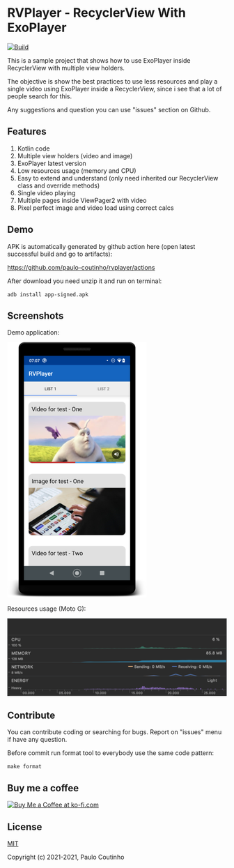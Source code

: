 # RVPlayer - RecyclerView With ExoPlayer

[![Build](https://github.com/paulo-coutinho/rvplayer/actions/workflows/android.yml/badge.svg)](https://github.com/paulo-coutinho/rvplayer/actions)

This is a sample project that shows how to use ExoPlayer inside RecyclerView with multiple view holders.

The objective is show the best practices to use less resources and play a single video using ExoPlayer inside a RecyclerView, since i see that a lot of people search for this.

Any suggestions and question you can use "issues" section on Github.

## Features

1. Kotlin code
2. Multiple view holders (video and image)
3. ExoPlayer latest version
4. Low resources usage (memory and CPU)
5. Easy to extend and understand (only need inherited our RecyclerView class and override methods)
6. Single video playing
7. Multiple pages inside ViewPager2 with video
8. Pixel perfect image and video load using correct calcs

## Demo

APK is automatically generated by github action here (open latest successful build and go to artifacts):

https://github.com/paulo-coutinho/rvplayer/actions

After download you need unzip it and run on terminal:

```
adb install app-signed.apk
```

## Screenshots

Demo application:

![Demo application](extras/images/dc9aa57c-709b-4c14-8b61-8aea9190acfb.png)

Resources usage (Moto G):

![Resources usage](extras/images/95492ffa-31d5-46ea-9c94-03211f73e4c2.png)

## Contribute

You can contribute coding or searching for bugs. Report on "issues" menu if have any question.

Before commit run format tool to everybody use the same code pattern:

```
make format
```

## Buy me a coffee

<a href='https://ko-fi.com/paulocoutinho' target='_blank'><img height='36' style='border:0px;height:36px;' src='https://az743702.vo.msecnd.net/cdn/kofi1.png?v=2' border='0' alt='Buy Me a Coffee at ko-fi.com' /></a>

## License

[MIT](http://opensource.org/licenses/MIT)

Copyright (c) 2021-2021, Paulo Coutinho

